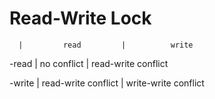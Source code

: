 # Read-Write Lock

      |         read         |          write 
      
-read  |         no conflict         |         read-write conflict 

-write |         read-write conflict         |         write-write conflict
